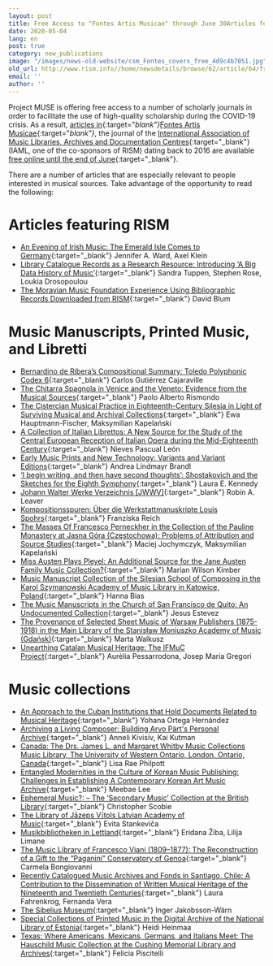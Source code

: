 ```yaml
---
layout: post
title: Free Access to "Fontes Artis Musicae" through June 30Articles featuring RISM Music Manuscripts, Printed Music, and LibrettiMusic collections
date: 2020-05-04
lang: en
post: true
category: new_publications
image: "/images/news-old-website/csm_Fontes_covers_free_4d9c4b7051.jpg"
old_url: http://www.rism.info//home/newsdetails/browse/62/article/64/free-access-to-fontes-artis-musicae-through-june-30.html
email: ''
author: ''
---
```



Project MUSE is offering free access to a number of scholarly journals in order to facilitate the use of high-quality scholarship during the COVID-19 crisis. As a result, [articles in](https://muse.jhu.edu/journal/688){:target="_blank"}_[Fontes Artis Musicae](https://muse.jhu.edu/journal/688){:target="_blank"}_, the journal of the [International Association of Music Libraries, Archives and Documentation Centres](https://www.iaml.info/){:target="_blank"} (IAML, one of the co-sponsors of RISM) dating back to 2016 are available [free online until the end of June](https://www.iaml.info/news/free-access-fontes-artis-musicae){:target="_blank"}.

There are a number of articles that are especially relevant to people interested in musical sources. Take advantage of the opportunity to read the following:

# Articles featuring RISM

- [An Evening of Irish Music: The Emerald Isle Comes to Germany](https://muse.jhu.edu/article/636114){:target="_blank"}
Jennifer A. Ward, Axel Klein
- [Library Catalogue Records as a Research Resource: Introducing ‘A Big Data History of Music’](https://muse.jhu.edu/article/614141){:target="_blank"}
Sandra Tuppen, Stephen Rose, Loukia Drosopoulou
- [The Moravian Music Foundation Experience Using Bibliographic Records Downloaded from RISM](https://muse.jhu.edu/article/680345){:target="_blank"}
David Blum



# Music Manuscripts, Printed Music, and Libretti

- [Bernardino de Ribera’s Compositional Summary: Toledo Polyphonic Codex 6](https://muse.jhu.edu/article/614142){:target="_blank"}
Carlos Gutiérrez Cajaraville
- [The Chitarra Spagnola in Venice and the Veneto: Evidence from the Musical Sources](https://muse.jhu.edu/article/712268){:target="_blank"}
Paolo Alberto Rismondo
- [The Cistercian Musical Practice in Eighteenth-Century Silesia in Light of Surviving Musical and Archival Collections](https://muse.jhu.edu/article/729950){:target="_blank"}
Ewa Hauptmann-Fischer, Maksymilian Kapelański
- [A Collection of Italian Librettos: A New Source for the Study of the Central European Reception of Italian Opera during the Mid-Eighteenth Century](https://muse.jhu.edu/article/736167){:target="_blank"}
Nieves Pascual León
- [Early Music Prints and New Technology: Variants and Variant Editions](https://muse.jhu.edu/article/671831){:target="_blank"}
Andrea Lindmayr Brandl
- [‘I begin writing, and then have second thoughts’: Shostakovich and the Sketches for the Eighth Symphony](https://muse.jhu.edu/article/650241){:target="_blank"}
Laura E. Kennedy
- [Johann Walter Werke Verzeichnis [JWWV]](https://muse.jhu.edu/article/721665){:target="_blank"}
Robin A. Leaver
- [Kompositionsspuren: Über die Werkstattmanuskripte Louis Spohrs](https://muse.jhu.edu/article/743956){:target="_blank"}
Franziska Reich
- [The Masses Of Francesco Perneckher in the Collection of the Pauline Monastery at Jasna Góra (Częstochowa): Problems of Attribution and Source Studies](https://muse.jhu.edu/article/729951){:target="_blank"}
Maciej Jochymczyk, Maksymilian Kapelański
- [Miss Austen Plays Pleyel: An Additional Source for the Jane Austen Family Music Collection?](https://muse.jhu.edu/article/753516){:target="_blank"}
Marian Wilson Kimber
- [Music Manuscript Collection of the Silesian School of Composing in the Karol Szymanowski Academy of Music Library in Katowice, Poland](https://muse.jhu.edu/article/729948){:target="_blank"}
Hanna Bias
- [The Music Manuscripts in the Church of San Francisco de Quito: An Undocumented Collection](https://muse.jhu.edu/article/721666){:target="_blank"}
Jesus Estevez
- [The Provenance of Selected Sheet Music of Warsaw Publishers (1875-1918) in the Main Library of the Stanisław Moniuszko Academy of Music (Gdańsk)](https://muse.jhu.edu/article/729952){:target="_blank"}
Marta Walkusz
- [Unearthing Catalan Musical Heritage: The IFMuC Project](https://muse.jhu.edu/article/680343){:target="_blank"}
Aurèlia Pessarrodona, Josep Maria Gregori



# Music collections

- [An Approach to the Cuban Institutions that Hold Documents Related to Musical Heritage](https://muse.jhu.edu/article/699409){:target="_blank"}
Yohana Ortega Hernández
- [Archiving a Living Composer: Building Arvo Pärt's Personal Archive](https://muse.jhu.edu/article/663113){:target="_blank"}
Anneli Kivisiv, Kai Kutman
- [Canada: The Drs. James L. and Margaret Whitby Music Collections Music Library, The University of Western Ontario, London, Ontario, Canada](https://muse.jhu.edu/article/625705){:target="_blank"}
Lisa Rae Philpott
- [Entangled Modernities in the Culture of Korean Music Publishing: Challenges in Establishing A Contemporary Korean Art Music Archive](https://muse.jhu.edu/article/671829){:target="_blank"}
Meebae Lee
- [Ephemeral Music?: – The ‘Secondary Music’ Collection at the British Library](https://muse.jhu.edu/article/608865){:target="_blank"}
Christopher Scobie
- [The Library of Jāzeps Vītols Latvian Academy of Music](https://muse.jhu.edu/article/663112){:target="_blank"}
Evita Stankeviča
- [Musikbibliotheken in Lettland](https://muse.jhu.edu/article/663111){:target="_blank"}
Eridana Žiba, Lilija Limane
- [The Music Library of Francesco Viani (1809–1877): The Reconstruction of a Gift to the “Paganini” Conservatory of Genoa](https://muse.jhu.edu/article/650242){:target="_blank"}
Carmela Bongiovanni
- [Recently Catalogued Music Archives and Fonds in Santiago, Chile: A Contribution to the Dissemination of Written Musical Heritage of the Nineteenth and Twentieth Centuries](https://muse.jhu.edu/article/614143){:target="_blank"}
Laura Fahrenkrog, Fernanda Vera
- [The Sibelius Museum](https://muse.jhu.edu/article/663114){:target="_blank"}
Inger Jakobsson-Wärn
- [Special Collections of Printed Music in the Digital Archive of the National Library of Estonia](https://muse.jhu.edu/article/663116){:target="_blank"}
Heidi Heinmaa
- [Texas: Where Americans, Mexicans, Germans, and Italians Meet: The Hauschild Music Collection at the Cushing Memorial Library and Archives](https://muse.jhu.edu/article/671832){:target="_blank"}
Felicia Piscitelli





<script type="text/javascript">var switchTo5x=true;</script><script type="text/javascript" src="http://w.sharethis.com/button/buttons.js"></script><script type="text/javascript">stLight.options({publisher: "9b601438-1ce1-49d8-bfd7-9cff5df54c17", doNotHash: false, doNotCopy: false, hashAddressBar: false});</script>
